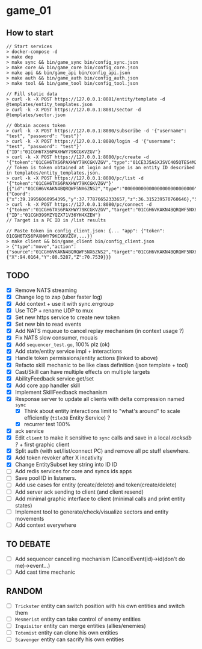 # game_01

## How to start

```
// Start services
> docker-compose -d
> make dep
> make sync && bin/game_sync bin/config_sync.json
> make core && bin/game_core bin/config_core.json
> make api && bin/game_api bin/config_api.json
> make auth && bin/game_auth bin/config_auth.json
> make tool && bin/game_tool bin/config_tool.json

// Fill static data
> curl -k -X POST https://127.0.0.1:8081/entity/template -d @templates/entity_templates.json
> curl -k -X POST https://127.0.0.1:8081/sector -d @templates/sector.json

// Obtain access token
> curl -k -X POST https://127.0.0.1:8080/subscribe -d '{"username": "test", "password": "test"}'
> curl -k -X POST https://127.0.0.1:8080/login -d '{"username": "test", "password": "test"}'
{"ID":"01CGH6TXS6PAXHWY79KCGKVZGV"}
> curl -k -X POST https://127.0.0.1:8080/pc/create -d '{"token":"01CGH6TXS6PAXHWY79KCGKVZGV","type":"01CE3J5ASXJSVC405QTES4M221"}'
// Token is token obtained at login and type is an entity ID described in templates/entity_templates.json.
> curl -k -X POST https://127.0.0.1:8080/pc/list -d '{"token":"01CGH6TXS6PAXHWY79KCGKVZGV"}'
[{"id":"01CGH6VKAKN4BQRQWF5NX6ZNS2","type":"00000000000000000000000000","name":"mesmerist","hp":150,"mp":250,"position":{"Coord":{"x":39.19956060954395,"y":37.77876652333657,"z":36.315239570760646},"SectorID":"01CF001HTBA3CDR1ERJ6RF183A"}}]
> curl -k -X POST https://127.0.0.1:8080/pc/connect -d '{"token":"01CGH6TXS6PAXHWY79KCGKVZGV","target":"01CGH6VKAKN4BQRQWF5NX6ZNS2"}'
{"ID":"01CGH399MZYQZX71V36YH4XZEW"}
// Target is a PC ID in /list results

// Paste token in config_client.json: {... "app": {"token": 01CGH6TXS6PAXHWY79KCGKVZGV,...}}
> make client && bin/game_client bin/config_client.json
> {"type":"move","action":{"source":"01CGH6VKAKN4BQRQWF5NX6ZNS2","target":"01CGH6VKAKN4BQRQWF5NX6ZNS2","position":{"X":94.0164,"Y":80.5287,"Z":70.7539}}}
```

## TODO
- [x] Remove NATS streaming
- [x] Change log to zap (uber faster log)
- [x] Add context + use it with sync.errgroup
- [x] Use TCP + rename UDP to mux
- [x] Set new https service to create new token
- [x] Set new bin to read events
- [x] Add NATS mqueue to cancel replay mechanism (in context usage ?)
- [x] Fix NATS slow consumer, mouais
- [x] Add `sequencer_test.go`, 100% plz (ok)
- [x] Add state/entity service impl + interactions
- [x] Handle token permissions/entity actions (linked to above)
- [x] Refacto skill mechanic to be like class definition (json template + tool)
- [x] Cast/Skill can have multiple effects on multiple targets
- [x] AbilityFeedback service get/set
- [x] Add core app handler skill
- [x] Implement SkillFeedback mechanism
- [x] Response server to update all clients with delta compression named `sync`
    + [x] Think about entity interactions limit to "what's around" to scale efficiently (`tile38` Entity Service) ?
    + [x] recurrer test 100%
- [x] ack service
- [x] Edit `client` to make it sensitive to `sync` calls and save in a local *rocksdb ?* + first graphic client
- [x] Split auth (with set/list/connect PC) and remove all pc stuff elsewhere.
- [x] Add token revoker after X incativity
- [x] Change EntitySubset key string into ID ID
- [ ] Add redis services for core and syncs ids apps
- [ ] Save pool ID in listeners.
- [ ] Add use cases for entity (create/delete) and token(create/delete)
- [ ] Add server ack sending to client (and client resend)
- [ ] Add minimal graphic interface to client (minimal calls and print entity states)
- [ ] Implement tool to generate/check/visualize sectors and entity movements
- [ ] Add context everywhere

## TO DEBATE
- [ ] Add sequencer cancelling mechanism (CancelEvent(id)->id(don't do me)->event...)
- [ ] Add cast time mechanic

## RANDOM
- [ ] `Trickster` entity can switch position with his own entities and switch them
- [ ] `Mesmerist` entity can take control of enemy entities
- [ ] `Inquisitor` entity can merge entities (allies/enemies)
- [ ] `Totemist` entity can clone his own entities
- [ ] `Scavenger` entity can sacrify his own entities
